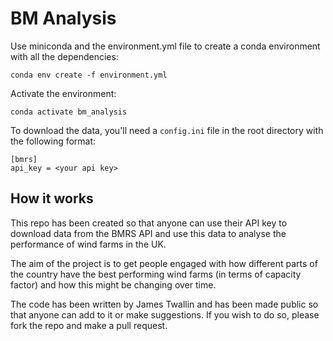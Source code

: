# BM Analysis


Use miniconda and the environment.yml file to create a conda environment with all the dependencies:

```conda env create -f environment.yml```

Activate the environment:

```conda activate bm_analysis```

To download the data, you'll need a `config.ini` file in the root directory with the following format:

```
[bmrs]
api_key = <your api key>
```

## How it works

This repo has been created so that anyone can use their API key to download data from the BMRS API and use this data to analyse the performance of wind farms in the UK.

The aim of the project is to get people engaged with how different parts of the country have the best performing wind farms (in terms of capacity factor) and how this might be changing over time.

The code has been written by James Twallin and has been made public so that anyone can add to it or make suggestions. If you wish to do so, please fork the repo and make a pull request.